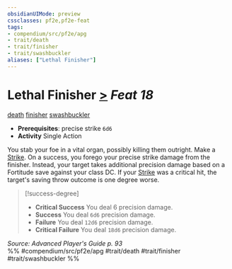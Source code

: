 ```yaml
---
obsidianUIMode: preview
cssclasses: pf2e,pf2e-feat
tags:
- compendium/src/pf2e/apg
- trait/death
- trait/finisher
- trait/swashbuckler
aliases: ["Lethal Finisher"]
---
```

# Lethal Finisher  [>](rules/core-rulebook/chapter-9-playing-the-game.md#Actions "Single Action") *Feat 18*  
[death](rules/traits/death.md "Death Effect Trait")  [finisher](rules/traits/finisher-apg.md "Finisher Combat Trait")  [swashbuckler](rules/traits/swashbuckler-apg.md "Swashbuckler Class Trait")  

- **Prerequisites**: precise strike `6d6`
- **Activity** Single Action

You stab your foe in a vital organ, possibly killing them outright. Make a [Strike](rules/actions/strike.md). On a success, you forego your precise strike damage from the finisher. Instead, your target takes additional precision damage based on a Fortitude save against your class DC. If your [Strike](rules/actions/strike.md) was a critical hit, the target's saving throw outcome is one degree worse.

> [!success-degree] 
> - **Critical Success** You deal 6 precision damage.
> - **Success** You deal `6d6` precision damage.
> - **Failure** You deal `12d6` precision damage.
> - **Critical Failure** You deal `18d6` precision damage.

*Source: Advanced Player's Guide p. 93*  
%% #compendium/src/pf2e/apg #trait/death #trait/finisher #trait/swashbuckler %%